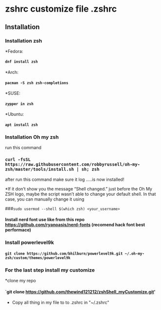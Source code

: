 # zshrc customize file .zshrc
## Installation
### Installation zsh
 *Fedora: 
#### `dnf install zsh`
*Arch:
#### `pacman -S zsh zsh-completions`
*SUSE: 
#### `zypper in zsh`
*Ubuntu: 
#### `apt install zsh`

### Installation Oh my zsh
run this command 
### `curl -fsSL https://raw.githubusercontent.com/robbyrussell/oh-my-zsh/master/tools/install.sh | sh; zsh`
after run this command make sure it log  .....is now installed! 

*If it don’t show you the message “Shell changed.” just before the Oh My ZSH logo, maybe the script wasn’t able to change your default shell. In that case, you can manually change it using 

###`sudo usermod --shell $(which zsh) <your_username>`


#### Install nerd font use like from this repo https://github.com/ryanoasis/nerd-fonts (recomend hack font best performace)

### Install powerlevel9k

#### `git clone https://github.com/bhilburn/powerlevel9k.git ~/.oh-my-zsh/custom/themes/powerlevel9k`

### For the last step install my customize
*clone my repo 
#### `git clone https://github.com/thewind121212/zshShell_myCustomize.git'
* Copy all thing in my file to to .zshrc in "~/.zshrc"






